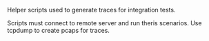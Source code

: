 Helper scripts used to generate traces for integration tests.

Scripts must connect to remote server and run theris scenarios.
Use tcpdump to create pcaps for traces.

